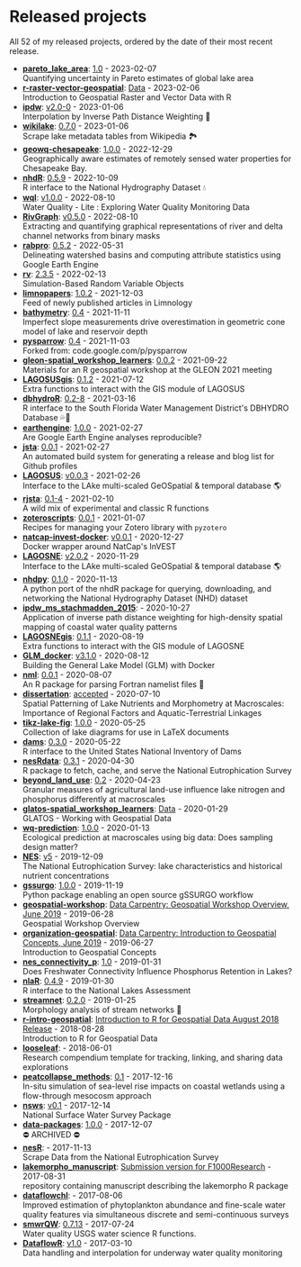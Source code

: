 # Released projects

All <!-- release_count starts -->52<!-- release_count ends --> of my released projects, ordered by the date of their most recent release.

<!-- recent_releases starts -->
* **[pareto_lake_area](https://github.com/VeinsOfTheEarth/pareto_lake_area)**: [1.0](https://github.com/VeinsOfTheEarth/pareto_lake_area/releases/tag/1.0) - 2023-02-07
<br>Quantifying uncertainty in Pareto estimates of global lake area
* **[r-raster-vector-geospatial](https://github.com/datacarpentry/r-raster-vector-geospatial)**: [Data](https://github.com/datacarpentry/r-raster-vector-geospatial/releases/tag/v2023.02.06) - 2023-02-06
<br>Introduction to Geospatial Raster and Vector Data with R
* **[ipdw](https://github.com/jsta/ipdw)**: [v2.0-0](https://github.com/jsta/ipdw/releases/tag/v2.0-0) - 2023-01-06
<br>Interpolation by Inverse Path Distance Weighting 🌊
* **[wikilake](https://github.com/jsta/wikilake)**: [0.7.0](https://github.com/jsta/wikilake/releases/tag/0.7.0) - 2023-01-06
<br>Scrape lake metadata tables from Wikipedia 🏞
* **[geowq-chesapeake](https://github.com/DOE-ICoM/geowq-chesapeake)**: [1.0.0](https://github.com/DOE-ICoM/geowq-chesapeake/releases/tag/v1.0.0) - 2022-12-29
<br>Geographically aware estimates of remotely sensed water properties for Chesapeake Bay.
* **[nhdR](https://github.com/jsta/nhdR)**: [0.5.9](https://github.com/jsta/nhdR/releases/tag/0.5.9) - 2022-10-09
<br>R interface to the National Hydrography Dataset :droplet:
* **[wql](https://github.com/jsta/wql)**: [v1.0.0](https://github.com/jsta/wql/releases/tag/v1.0.0) - 2022-08-10
<br>Water Quality - Lite : Exploring Water Quality Monitoring Data
* **[RivGraph](https://github.com/VeinsOfTheEarth/RivGraph)**: [v0.5.0](https://github.com/VeinsOfTheEarth/RivGraph/releases/tag/v0.5.0) - 2022-08-10
<br>Extracting and quantifying graphical representations of river and delta channel networks from binary masks
* **[rabpro](https://github.com/VeinsOfTheEarth/rabpro)**: [0.5.2](https://github.com/VeinsOfTheEarth/rabpro/releases/tag/v0.5.2) - 2022-05-31
<br>Delineating watershed basins and computing attribute statistics using Google Earth Engine
* **[rv](https://github.com/jsta/rv)**: [2.3.5](https://github.com/jsta/rv/releases/tag/2.3.5) - 2022-02-13
<br>Simulation-Based Random Variable Objects
* **[limnopapers](https://github.com/feedpapers/limnopapers)**: [1.0.2](https://github.com/feedpapers/limnopapers/releases/tag/1.0.2) - 2021-12-03
<br>Feed of newly published articles in Limnology
* **[bathymetry](https://github.com/cont-limno/bathymetry)**: [0.4](https://github.com/cont-limno/bathymetry/releases/tag/0.4) - 2021-11-11
<br>Imperfect slope measurements drive overestimation in geometric cone model of lake and reservoir depth
* **[pysparrow](https://github.com/jsta/pysparrow)**: [0.4](https://github.com/jsta/pysparrow/releases/tag/0.4) - 2021-11-03
<br>Forked from: code.google.com/p/pysparrow
* **[gleon-spatial_workshop_learners](https://github.com/jsta/gleon-spatial_workshop_learners)**: [0.0.2](https://github.com/jsta/gleon-spatial_workshop_learners/releases/tag/0.0.2) - 2021-09-22
<br>Materials for an R geospatial workshop at the GLEON 2021 meeting
* **[LAGOSUSgis](https://github.com/cont-limno/LAGOSUSgis)**: [0.1.2](https://github.com/cont-limno/LAGOSUSgis/releases/tag/0.1.2) - 2021-07-12
<br>Extra functions to interact with the GIS module of LAGOSUS
* **[dbhydroR](https://github.com/ropensci/dbhydroR)**: [0.2-8](https://github.com/ropensci/dbhydroR/releases/tag/v0.2-8) - 2021-03-16
<br>R interface to the South Florida Water Management District's DBHYDRO Database :sweat_drops::palm_tree:
* **[earthengine](https://github.com/jsta/earthengine)**: [1.0.0](https://github.com/jsta/earthengine/releases/tag/1.0.0) - 2021-02-27
<br>Are Google Earth Engine analyses reproducible?
* **[jsta](https://github.com/jsta/jsta)**: [0.0.1](https://github.com/jsta/jsta/releases/tag/0.0.1) - 2021-02-27
<br>An automated build system for generating a release and blog list for Github profiles
* **[LAGOSUS](https://github.com/cont-limno/LAGOSUS)**: [v0.0.3](https://github.com/cont-limno/LAGOSUS/releases/tag/v0.0.3) - 2021-02-26
<br>Interface to the LAke multi-scaled GeOSpatial & temporal database :earth_americas:
* **[rjsta](https://github.com/jsta/rjsta)**: [0.1-4](https://github.com/jsta/rjsta/releases/tag/0.1-4) - 2021-02-10
<br>A wild mix of experimental and classic R functions
* **[zoteroscripts](https://github.com/jsta/zoteroscripts)**: [0.0.1](https://github.com/jsta/zoteroscripts/releases/tag/v0.0.1) - 2021-01-07
<br>Recipes for managing your Zotero library with `pyzotero`
* **[natcap-invest-docker](https://github.com/jsta/natcap-invest-docker)**: [v0.0.1](https://github.com/jsta/natcap-invest-docker/releases/tag/0.0.1) - 2020-12-27
<br>Docker wrapper around NatCap's InVEST
* **[LAGOSNE](https://github.com/cont-limno/LAGOSNE)**: [v2.0.2](https://github.com/cont-limno/LAGOSNE/releases/tag/v2.0.2) - 2020-11-29
<br>Interface to the LAke multi-scaled GeOSpatial & temporal database :earth_americas:
* **[nhdpy](https://github.com/jsta/nhdpy)**: [0.1.0](https://github.com/jsta/nhdpy/releases/tag/0.1.0) - 2020-11-13
<br>A python port of the nhdR package for querying, downloading, and networking the National Hydrography Dataset (NHD) dataset
* **[ipdw_ms_stachmadden_2015](https://github.com/jsta/ipdw_ms_stachmadden_2015)**: [](https://github.com/jsta/ipdw_ms_stachmadden_2015/releases/tag/0.1) - 2020-10-27
<br>Application of inverse path distance weighting for high-density spatial mapping of coastal water quality patterns
* **[LAGOSNEgis](https://github.com/cont-limno/LAGOSNEgis)**: [0.1.1](https://github.com/cont-limno/LAGOSNEgis/releases/tag/0.1.1) - 2020-08-19
<br>Extra functions to interact with the GIS module of LAGOSNE
* **[GLM_docker](https://github.com/jsta/GLM_docker)**: [v3.1.0](https://github.com/jsta/GLM_docker/releases/tag/v3.1.0) - 2020-08-12
<br>Building the General Lake Model (GLM) with Docker 
* **[nml](https://github.com/jsta/nml)**: [0.0.1](https://github.com/jsta/nml/releases/tag/0.0.1) - 2020-08-07
<br>An R package for parsing Fortran namelist files :tophat:
* **[dissertation](https://github.com/jsta/dissertation)**: [accepted](https://github.com/jsta/dissertation/releases/tag/accepted) - 2020-07-10
<br>Spatial Patterning of Lake Nutrients and Morphometry at Macroscales: Importance of Regional Factors and Aquatic-Terrestrial Linkages
* **[tikz-lake-fig](https://github.com/jsta/tikz-lake-fig)**: [1.0.0](https://github.com/jsta/tikz-lake-fig/releases/tag/1.0.0) - 2020-05-25
<br>Collection of lake diagrams for use in LaTeX documents 
* **[dams](https://github.com/jsta/dams)**: [0.3.0](https://github.com/jsta/dams/releases/tag/0.3.0) - 2020-05-22
<br>R interface to the United States National Inventory of Dams
* **[nesRdata](https://github.com/jsta/nesRdata)**: [0.3.1](https://github.com/jsta/nesRdata/releases/tag/0.3.1) - 2020-04-30
<br>R package to fetch, cache, and serve the National Eutrophication Survey
* **[beyond_land_use](https://github.com/CNHLakes/beyond_land_use)**: [0.2](https://github.com/CNHLakes/beyond_land_use/releases/tag/0.2) - 2020-04-23
<br>Granular measures of agricultural land-use influence lake nitrogen and phosphorus differently at macroscales
* **[glatos-spatial_workshop_learners](https://github.com/jsta/glatos-spatial_workshop_learners)**: [Data](https://github.com/jsta/glatos-spatial_workshop_learners/releases/tag/0.0.1) - 2020-01-29
<br>GLATOS - Working with Geospatial Data
* **[wq-prediction](https://github.com/cont-limno/wq-prediction)**: [1.0.0](https://github.com/cont-limno/wq-prediction/releases/tag/1.0.0) - 2020-01-13
<br>Ecological prediction at macroscales using big data: Does  sampling design matter?
* **[NES](https://github.com/ReproducibleQM/NES)**: [v5](https://github.com/ReproducibleQM/NES/releases/tag/v5) - 2019-12-09
<br>The National Eutrophication Survey: lake characteristics and historical nutrient concentrations
* **[gssurgo](https://github.com/jsta/gssurgo)**: [1.0.0](https://github.com/jsta/gssurgo/releases/tag/1.0.0) - 2019-11-19
<br>Python package enabling an open source gSSURGO workflow
* **[geospatial-workshop](https://github.com/datacarpentry/geospatial-workshop)**: [Data Carpentry: Geospatial Workshop Overview, June 2019](https://github.com/datacarpentry/geospatial-workshop/releases/tag/v2019.06.1) - 2019-06-28
<br>Geospatial Workshop Overview
* **[organization-geospatial](https://github.com/datacarpentry/organization-geospatial)**: [Data Carpentry: Introduction to Geospatial Concepts, June 2019](https://github.com/datacarpentry/organization-geospatial/releases/tag/v2019.06.1) - 2019-06-27
<br>Introduction to Geospatial Concepts
* **[nes_connectivity_p](https://github.com/jsta/nes_connectivity_p)**: [1.0](https://github.com/jsta/nes_connectivity_p/releases/tag/1.0) - 2019-01-31
<br>Does Freshwater Connectivity Influence Phosphorus Retention in Lakes?
* **[nlaR](https://github.com/jsta/nlaR)**: [0.4.9](https://github.com/jsta/nlaR/releases/tag/0.4.9) - 2019-01-30
<br>R interface to the National Lakes Assessment
* **[streamnet](https://github.com/jsta/streamnet)**: [0.2.0](https://github.com/jsta/streamnet/releases/tag/0.2.0) - 2019-01-25
<br>Morphology analysis of stream networks 🍃
* **[r-intro-geospatial](https://github.com/datacarpentry/r-intro-geospatial)**: [Introduction to R for Geospatial Data August 2018 Release](https://github.com/datacarpentry/r-intro-geospatial/releases/tag/v2018.08.1) - 2018-08-28
<br>Introduction to R for Geospatial Data
* **[looseleaf](https://github.com/jsta/looseleaf)**: [](https://github.com/jsta/looseleaf/releases/tag/v1.0.0) - 2018-06-01
<br>Research compendium template for tracking, linking, and sharing data explorations
* **[peatcollapse_methods](https://github.com/jsta/peatcollapse_methods)**: [0.1](https://github.com/jsta/peatcollapse_methods/releases/tag/v0.1) - 2017-12-16
<br>In-situ simulation of sea-level rise impacts on coastal wetlands using a flow-through mesocosm approach
* **[nsws](https://github.com/jsta/nsws)**: [v0.1](https://github.com/jsta/nsws/releases/tag/0.1) - 2017-12-14
<br>National Surface Water Survey Package
* **[data-packages](https://github.com/ropensci-archive/data-packages)**: [1.0.0](https://github.com/ropensci-archive/data-packages/releases/tag/1.0.0) - 2017-12-07
<br>:no_entry: ARCHIVED :no_entry: 
* **[nesR](https://github.com/jsta/nesR)**: [](https://github.com/jsta/nesR/releases/tag/v0.3) - 2017-11-13
<br>Scrape Data from the National Eutrophication Survey
* **[lakemorpho_manuscript](https://github.com/jhollist/lakemorpho_manuscript)**: [Submission version for F1000Research](https://github.com/jhollist/lakemorpho_manuscript/releases/tag/v1.0) - 2017-08-31
<br>repository containing manuscript describing the lakemorpho R package
* **[dataflowchl](https://github.com/jsta/dataflowchl)**: [](https://github.com/jsta/dataflowchl/releases/tag/v3) - 2017-08-06
<br>Improved estimation of phytoplankton abundance and fine-scale water quality features via simultaneous discrete and semi-continuous surveys
* **[smwrQW](https://github.com/USGS-R/smwrQW)**: [0.7.13](https://github.com/USGS-R/smwrQW/releases/tag/v0.7.13) - 2017-07-24
<br>Water quality USGS water science R functions.
* **[DataflowR](https://github.com/jsta/DataflowR)**: [v1.0](https://github.com/jsta/DataflowR/releases/tag/v1.0) - 2017-03-10
<br>Data handling and interpolation for underway water quality monitoring
<!-- recent_releases ends -->
